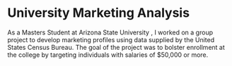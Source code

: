 # University Marketing Analysis
As a  Masters Student at Arizona State University , I worked on a group project to develop marketing profiles using data supplied by the United States Census Bureau. The goal of the project was to bolster enrollment at the college by targeting individuals with salaries of $50,000 or more.
